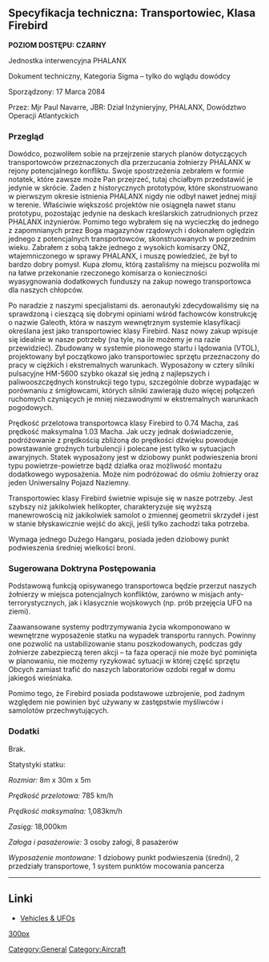 ## Specyfikacja techniczna: Transportowiec, Klasa Firebird

**POZIOM DOSTĘPU: CZARNY**

Jednostka interwencyjna PHALANX

Dokument techniczny, Kategoria Sigma – tylko do wglądu dowódcy

Sporządzony: 17 Marca 2084

Przez: Mjr Paul Navarre, JBR: Dział Inżynieryjny, PHALANX, Dowództwo
Operacji Atlantyckich

### Przegląd

Dowódco, pozwoliłem sobie na przejrzenie starych planów dotyczących
transportowców przeznaczonych dla przerzucania żołnierzy PHALANX w
rejony potencjalnego konfliktu. Swoje spostrzeżenia zebrałem w formie
notatek, które zawsze może Pan przejrzeć, tutaj chciałbym przedstawić je
jedynie w skrócie. Żaden z historycznych prototypów, które skonstruowano
w pierwszym okresie istnienia PHALANX nigdy nie odbył nawet jednej misji
w terenie. Właściwie większość projektów nie osiągnęła nawet stanu
prototypu, pozostając jedynie na deskach kreślarskich zatrudnionych
przez PHALANX inżynierów. Pomimo tego wybrałem się na wycieczkę do
jednego z zapomnianych przez Boga magazynów rządowych i dokonałem
oględzin jednego z potencjalnych transportowców, skonstruowanych w
poprzednim wieku. Zabrałem z sobą także jednego z wysokich komisarzy
ONZ, wtajemniczonego w sprawy PHALANX, i muszę powiedzieć, że był to
bardzo dobry pomysł. Kupa złomu, którą zastaliśmy na miejscu pozwoliła
mi na łatwe przekonanie rzeczonego komisarza o konieczności
wyasygnowania dodatkowych funduszy na zakup nowego transportowca dla
naszych chłopców.

Po naradzie z naszymi specjalistami ds. aeronautyki zdecydowaliśmy się
na sprawdzoną i cieszącą się dobrymi opiniami wśród fachowców
konstrukcję o nazwie Galeoth, która w naszym wewnętrznym systemie
klasyfikacji określana jest jako transportowiec klasy Firebird. Nasz
nowy zakup wpisuje się idealnie w nasze potrzeby (na tyle, na ile możemy
je na razie przewidzieć). Zbudowany w systemie pionowego startu i
lądowania (VTOL), projektowany był początkowo jako transportowiec
sprzętu przeznaczony do pracy w ciężkich i ekstremalnych warunkach.
Wyposażony w cztery silniki pulsacyjne HM-5600 szybko okazał się jedną z
najlepszych i paliwooszczędnych konstrukcji tego typu, szczególnie
dobrze wypadając w porównaniu z śmigłowcami, których silniki zawierają
dużo więcej połączeń ruchomych czyniących je mniej niezawodnymi w
ekstremalnych warunkach pogodowych.

Prędkość przelotowa transportowca klasy Firebird to 0.74 Macha, zaś
prędkość maksymalna 1.03 Macha. Jak uczy jednak doświadczenie,
podróżowanie z prędkością zbliżoną do prędkości dźwięku powoduje
powstawanie groźnych turbulencji i polecane jest tylko w sytuacjach
awaryjnych. Statek wyposażony jest w dziobowy punkt podwieszenia broni
typu powietrze-powietrze bądź działka oraz możliwość montażu dodatkowego
wyposażenia. Może nim podróżować do ośmiu żołnierzy oraz jeden
Uniwersalny Pojazd Naziemny.

Transportowiec klasy Firebird świetnie wpisuje się w nasze potrzeby.
Jest szybszy niż jakikolwiek helikopter, charakteryzuje się wyższą
manewrowością niż jakikolwiek samolot o zmiennej geometrii skrzydeł i
jest w stanie błyskawicznie wejść do akcji, jeśli tylko zachodzi taka
potrzeba.

Wymaga jednego Dużego Hangaru, posiada jeden dziobowy punkt podwieszenia
średniej wielkości broni.

### Sugerowana Doktryna Postępowania

Podstawową funkcją opisywanego transportowca będzie przerzut naszych
żołnierzy w miejsca potencjalnych konfliktów, zarówno w misjach
anty-terrorystycznych, jak i klasycznie wojskowych (np. prób przejęcia
UFO na ziemi).

Zaawansowane systemy podtrzymywania życia wkomponowano w wewnętrzne
wyposażenie statku na wypadek transportu rannych. Powinny one pozwolić
na ustabilizowanie stanu poszkodowanych, podczas gdy żołnierze
zabezpieczą teren akcji – ta faza operacji nie może być pominięta w
planowaniu, nie możemy ryzykować sytuacji w której część sprzętu Obcych
zamiast trafić do naszych laboratoriów ozdobi regał w domu jakiegoś
wieśniaka.

Pomimo tego, że Firebird posiada podstawowe uzbrojenie, pod żadnym
względem nie powinien być używany w zastępstwie myśliwców i samolotów
przechwytujących.

### Dodatki

Brak.

Statystyki statku:

*Rozmiar:* 8m x 30m x 5m

*Prędkość przelotowa:* 785 km/h

*Prędkość maksymalna:* 1,083km/h

*Zasięg:* 18,000km

*Załoga i pasażerowie:* 3 osoby załogi, 8 pasażerów

*Wyposażenie montowane:* 1 dziobowy punkt podwieszenia (średni), 2
przedziały transportowe, 1 system punktów mocowania pancerza

------------------------------------------------------------------------

## Linki

- [Vehicles & UFOs](Vehicles_&_UFOs "wikilink")

[300px](image:Drop_firebird.jpg "wikilink")

[Category:General](Category:General "wikilink")
[Category:Aircraft](Category:Aircraft "wikilink")